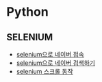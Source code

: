 # Python

## SELENIUM
* [selenium으로 네이버 접속](./_posts/2024-01-01-selenium-naver-access.md)
* [selenium으로 네이버 검색하기](./_posts/2024-01-02-selenium-naver-search.md)
* [selenium 스크롤 동작](./_posts/2024-01-03-selenium-scroll.md)
